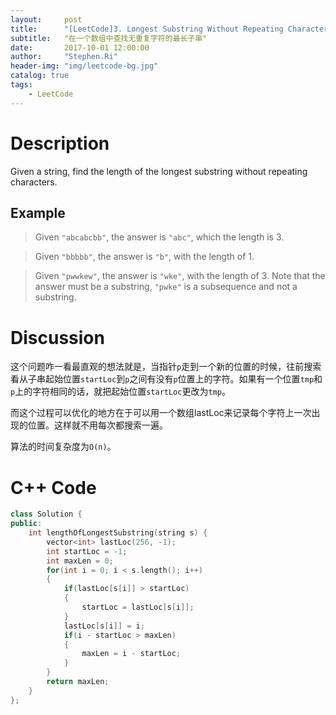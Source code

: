 ```yaml
---
layout:     post
title:      "[LeetCode]3. Longest Substring Without Repeating Characters"
subtitle:   "在一个数组中查找无重复字符的最长子串"
date:       2017-10-01 12:00:00
author:     "Stephen.Ri"
header-img: "img/leetcode-bg.jpg"
catalog: true
tags:
    - LeetCode
---
```


Description
===========

Given a string, find the length of the longest substring without repeating characters.

Example
-------

> Given `"abcabcbb"`, the answer is `"abc"`, which the length is 3.

>Given `"bbbbb"`, the answer is `"b"`, with the length of 1.

>Given `"pwwkew"`, the answer is `"wke"`, with the length of 3. Note that the answer must be a substring, `"pwke"` is a subsequence and not a substring.

Discussion
=======

这个问题咋一看最直观的想法就是，当指针`p`走到一个新的位置的时候，往前搜索看从子串起始位置`startLoc`到`p`之间有没有`p`位置上的字符。如果有一个位置`tmp`和`p`上的字符相同的话，就把起始位置`startLoc`更改为`tmp`。

而这个过程可以优化的地方在于可以用一个数组lastLoc来记录每个字符上一次出现的位置。这样就不用每次都搜索一遍。

算法的时间复杂度为`O(n)`。

C++ Code
====

```cpp
class Solution {
public:
    int lengthOfLongestSubstring(string s) {
        vector<int> lastLoc(256, -1);
        int startLoc = -1;
        int maxLen = 0;
        for(int i = 0; i < s.length(); i++)
        {
            if(lastLoc[s[i]] > startLoc)
            {
                startLoc = lastLoc[s[i]];
            }
            lastLoc[s[i]] = i;
            if(i - startLoc > maxLen)
            {
                maxLen = i - startLoc;
            }
        }
        return maxLen;
    }
};
```
